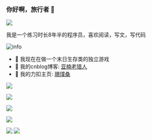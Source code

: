 ### 你好啊，旅行者 👋

![](https://visitor-badge.glitch.me/badge?page_id=MangoDowner.readme)

我是一个练习时长8年半的程序员，喜欢阅读，写文，写代码

![info](https://github-readme-stats.vercel.app/api?username=MangoDowner&show_icons=true&count_private=true&hide=prs&theme=default_repocard)

- 🔭 我现在在做一个末日生存类的独立游戏
- 📝 我的cnblog博客: [亚楠老猎人](https://www.cnblogs.com/laolieren/)
- 🧮 我的力扣主页: [珊璞桑](https://leetcode-cn.com/u/bloodborne/)

[![](https://img.shields.io/badge/OS-Arch%20Linux-33aadd?style=flat-square&logo=arch-linux&logoColor=ffffff)](https://www.archlinux.org/)

[![](https://img.shields.io/badge/macOS-Hackintosh-292e33?style=flat-square&logo=apple&logoColor=ffffff)](https://www.tonymacx86.com/)


[![](https://img.shields.io/badge/Honor-V30-f5010c?style=flat-square&logo=huawei&logoColor=ffffff)](https://www.apple.com/)


[![](https://img.shields.io/badge/-Java-007396?style=flat-square&logo=java&logoColor=ffffff)](https://reactjs.org/)

![](https://img.shields.io/badge/-Nintendo%20Switch-e60012?style=flat-square&logo=nintendo%20switch&logoColor=ffffff)
[![](https://img.shields.io/badge/Steam-171a21?style=flat-square&logo=steam&logoColor=ffffff)](https://steamcommunity.com/id/antzuhl)

